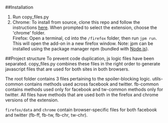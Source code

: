 ##Installation
1. Run copy_files.py
2. Chrome: To install from source, clone this repo and follow the instructions [here](https://developer.chrome.com/extensions/getstarted#unpacked). When prompted to select the extension, choose the 'chrome' folder.<br>
Firefox: Open a terminal, cd into the `/firefox` folder, then run `jpm run`. This will open the add-on in a new firefox window. Note: jpm can be installed using the package manager npm (bundled with [Node.js](https://nodejs.org/)).


##Project structure
To prevent code duplication, js logic files have been separated. copy_files.py combines these files in the right order to generate javascript files that are used for both sites in both browsers.

The root folder contains 3 files pertaining to the spoiler-blocking logic. utils-common contains methods used across facebook and twitter. fb-common contains methods used only for facebook and tw-common methods only for twitter. All files have methods that are used both in the firefox and chrome versions of the extension.

`firefox/data` and `chrome` contain browser-specific files for both facebook and twitter (fb-ff, fb-tw, fb-chr, tw-chr).
